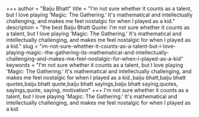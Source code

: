 +++
author = "Baiju Bhatt"
title = "I'm not sure whether it counts as a talent, but I love playing 'Magic: The Gathering.' It's mathematical and intellectually challenging, and makes me feel nostalgic for when I played as a kid."
description = "the best Baiju Bhatt Quote: I'm not sure whether it counts as a talent, but I love playing 'Magic: The Gathering.' It's mathematical and intellectually challenging, and makes me feel nostalgic for when I played as a kid."
slug = "im-not-sure-whether-it-counts-as-a-talent-but-i-love-playing-magic:-the-gathering-its-mathematical-and-intellectually-challenging-and-makes-me-feel-nostalgic-for-when-i-played-as-a-kid"
keywords = "I'm not sure whether it counts as a talent, but I love playing 'Magic: The Gathering.' It's mathematical and intellectually challenging, and makes me feel nostalgic for when I played as a kid.,baiju bhatt,baiju bhatt quotes,baiju bhatt quote,baiju bhatt sayings,baiju bhatt saying,quotes, sayings,quote, saying, motivation"
+++
I'm not sure whether it counts as a talent, but I love playing 'Magic: The Gathering.' It's mathematical and intellectually challenging, and makes me feel nostalgic for when I played as a kid.
